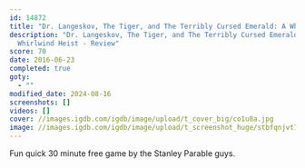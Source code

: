 ```yaml
---
id: 14872
title: "Dr. Langeskov, The Tiger, and The Terribly Cursed Emerald: A Whirlwind Heist"
description: "Dr. Langeskov, The Tiger, and The Terribly Cursed Emerald: A
  Whirlwind Heist - Review"
score: 70
date: 2016-06-23
completed: true
goty:
  - ""
modified_date: 2024-08-16
screenshots: []
videos: []
cover: //images.igdb.com/igdb/image/upload/t_cover_big/co1u8a.jpg
image: //images.igdb.com/igdb/image/upload/t_screenshot_huge/stbfqnjvt7wp149caj7h.jpg
---
```

Fun quick 30 minute free game by the Stanley Parable guys.